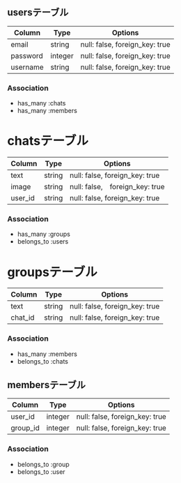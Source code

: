 ## usersテーブル

|Column|Type|Options|
|------|----|-------|
|email|string|null: false, foreign_key: true|add_column :users, :email, :string|add_index :users, :email, unique: true
|password|integer|null: false, foreign_key: true|
|username|string|null: false, foreign_key: true|
    
### Association
- has_many :chats
- has_many :members

# chatsテーブル

|Column|Type|Options|
|------|----|-------|
|text|string|null: false, foreign_key: true|
|image|string|null: false,　foreign_key: true|
|user_id|string|null: false, foreign_key: true|
    
### Association
- has_many :groups
- belongs_to :users

# groupsテーブル

|Column|Type|Options|
|------|----|-------|
|text|string|null: false, foreign_key: true|
|chat_id|string|null: false, foreign_key: true|
    
### Association
- has_many :members
- belongs_to :chats

## membersテーブル

|Column|Type|Options|
|------|----|-------|
|user_id|integer|null: false, foreign_key: true|
|group_id|integer|null: false, foreign_key: true|

### Association
- belongs_to :group
- belongs_to :user
